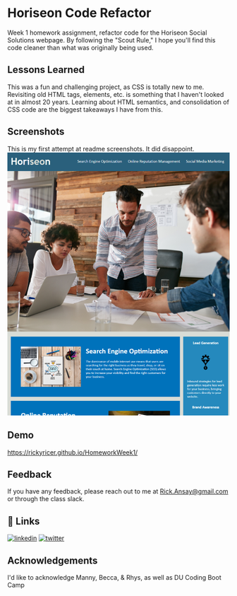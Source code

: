 
# Horiseon Code Refactor

Week 1 homework assignment, refactor code for the Horiseon Social Solutions webpage. By following the "Scout Rule," I hope you'll find this code cleaner than what was originally being used. 


## Lessons Learned

This was a fun and challenging project, as CSS is totally new to me. Revisiting old HTML tags, elements, etc. is something that I haven't looked at in almost 20 years. Learning about HTML semantics, and consolidation of CSS code are the biggest takeaways I have from this. 
  
## Screenshots

This is my first attempt at readme screenshots. It did disappoint.
![Screenshot of Horiseon Social Solutions Homepage](./assets/images/horiseonsnip.PNG)



  
## Demo

https://rickyricer.github.io/HomeworkWeek1/

  
## Feedback

If you have any feedback, please reach out to me at Rick.Ansay@gmail.com or through the class slack. 

  
## 🔗 Links
[![linkedin](https://img.shields.io/badge/linkedin-0A66C2?style=for-the-badge&logo=linkedin&logoColor=white)](https://www.linkedin.com/in/rick-ansay-185201b1/)
[![twitter](https://img.shields.io/badge/twitter-1DA1F2?style=for-the-badge&logo=twitter&logoColor=white)](https://twitter.com/ricky_ricer)

  
## Acknowledgements

I'd like to acknowledge Manny, Becca, & Rhys, as well as DU Coding Boot Camp
